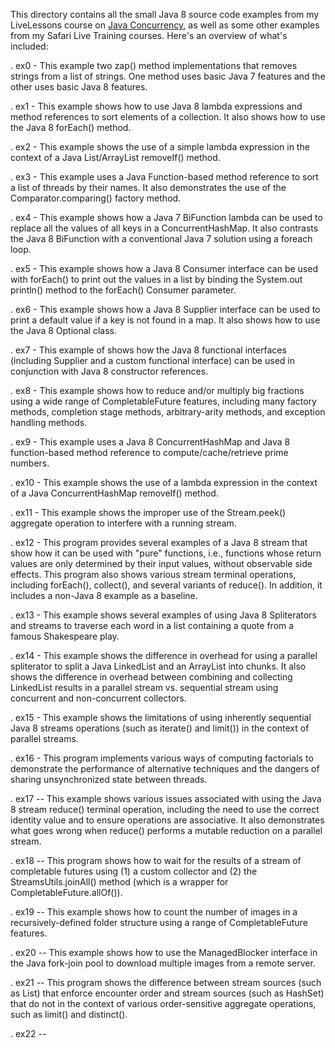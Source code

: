 This directory contains all the small Java 8 source code examples from
my LiveLessons course on [Java
Concurrency](http://www.dre.vanderbilt.edu/~schmidt/LiveLessons/CPiJava/),
as well as some other examples from my Safari Live Training courses.
Here's an overview of what's included:

. ex0 - This example two zap() method implementations that removes
  strings from a list of strings.  One method uses basic Java 7
  features and the other uses basic Java 8 features.

. ex1 - This example shows how to use Java 8 lambda expressions and
  method references to sort elements of a collection.  It also shows
  how to use the Java 8 forEach() method.
  
. ex2 - This example shows the use of a simple lambda expression in
  the context of a Java List/ArrayList removeIf() method.
  
. ex3 - This example uses a Java Function-based method reference to
  sort a list of threads by their names.  It also demonstrates the use
  of the Comparator.comparing() factory method.
  
. ex4 - This example shows how a Java 7 BiFunction lambda can be used
  to replace all the values of all keys in a ConcurrentHashMap.  It
  also contrasts the Java 8 BiFunction with a conventional Java 7
  solution using a foreach loop.

. ex5 - This example shows how a Java 8 Consumer interface can be used
  with forEach() to print out the values in a list by binding the
  System.out println() method to the forEach() Consumer parameter.

. ex6 - This example shows how a Java 8 Supplier interface can be used
  to print a default value if a key is not found in a map.  It also
  shows how to use the Java 8 Optional class.
  
. ex7 - This example of shows how the Java 8 functional interfaces
  (including Supplier and a custom functional interface) can be used
  in conjunction with Java 8 constructor references.
  
. ex8 - This example shows how to reduce and/or multiply big fractions
  using a wide range of CompletableFuture features, including many
  factory methods, completion stage methods, arbitrary-arity methods,
  and exception handling methods.

. ex9 - This example uses a Java 8 ConcurrentHashMap and Java 8
  function-based method reference to compute/cache/retrieve prime
  numbers.

. ex10 - This example shows the use of a lambda expression in the
  context of a Java ConcurrentHashMap removeIf() method.

. ex11 - This example shows the improper use of the Stream.peek()
  aggregate operation to interfere with a running stream.

. ex12 - This program provides several examples of a Java 8 stream
  that show how it can be used with "pure" functions, i.e., functions
  whose return values are only determined by their input values,
  without observable side effects.  This program also shows various
  stream terminal operations, including forEach(), collect(), and
  several variants of reduce().  In addition, it includes a non-Java 8
  example as a baseline.

. ex13 - This example shows several examples of using Java 8
  Spliterators and streams to traverse each word in a list containing
  a quote from a famous Shakespeare play.

. ex14 - This example shows the difference in overhead for using a
  parallel spliterator to split a Java LinkedList and an ArrayList
  into chunks.  It also shows the difference in overhead between
  combining and collecting LinkedList results in a parallel stream
  vs. sequential stream using concurrent and non-concurrent
  collectors.

. ex15 - This example shows the limitations of using inherently
  sequential Java 8 streams operations (such as iterate() and limit())
  in the context of parallel streams.

. ex16 - This program implements various ways of computing factorials
  to demonstrate the performance of alternative techniques and the
  dangers of sharing unsynchronized state between threads.

. ex17 -- This example shows various issues associated with using the
  Java 8 stream reduce() terminal operation, including the need to use
  the correct identity value and to ensure operations are associative.
  It also demonstrates what goes wrong when reduce() performs a
  mutable reduction on a parallel stream.

. ex18 -- This program shows how to wait for the results of a stream
  of completable futures using (1) a custom collector and (2) the
  StreamsUtils.joinAll() method (which is a wrapper for
  CompletableFuture.allOf()).

. ex19 -- This example shows how to count the number of images in a
  recursively-defined folder structure using a range of
  CompletableFuture features.

. ex20 -- This example shows how to use the ManagedBlocker interface in
  the Java fork-join pool to download multiple images from a remote
  server.

. ex21 -- This program shows the difference between stream sources
  (such as List) that enforce encounter order and stream sources (such
  as HashSet) that do not in the context of various order-sensitive
  aggregate operations, such as limit() and distinct().

. ex22 -- 
